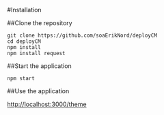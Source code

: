 #Installation

##Clone the repository

```git
git clone https://github.com/soaErikNord/deployCM
cd deployCM
npm install
npm install request
```

##Start the application
```node
npm start
```

##Use the application

[http://localhost:3000/theme](http://localhost:3000/theme)